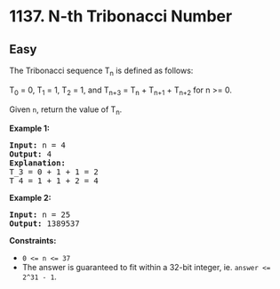 # 1137. N-th Tribonacci Number

## Easy

The Tribonacci sequence T<sub>n</sub> is defined as follows:

T<sub>0</sub> = 0, T<sub>1</sub> = 1, T<sub>2</sub> = 1, and T<sub>n+3</sub> = T<sub>n</sub> + T<sub>n+1</sub> + T<sub>n+2</sub> for n &gt;= 0.

Given `n`, return the value of T<sub>n</sub>.

**Example 1:**
<pre><strong>Input:</strong> n = 4
<strong>Output:</strong> 4
<strong>Explanation:</strong>
T_3 = 0 + 1 + 1 = 2
T_4 = 1 + 1 + 2 = 4
</pre>

**Example 2:**
<pre><strong>Input:</strong> n = 25
<strong>Output:</strong> 1389537
</pre>

**Constraints:**
- `0 <= n <= 37`
- The answer is guaranteed to fit within a 32-bit integer, ie. `answer <= 2^31 - 1`.
